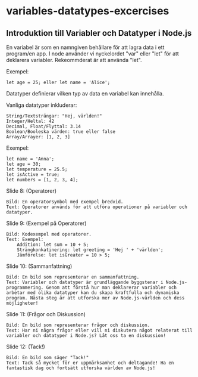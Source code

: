 # variables-datatypes-excercises
## Introduktion till Variabler och Datatyper i Node.js

En variabel är som en namngiven behållare för att lagra data i ett program/en app. 
I node använder vi nyckelordet "var" eller "let" för att deklarera variabler.
Rekeommderat är att använda "let".

Exempel: 

    let age = 25; eller let name = 'Alice';


Datatyper definierar vilken typ av data en variabel kan innehålla.

Vanliga datatyper inkluderar:

    String/Textsträngar: "Hej, världen!"
    Integer/Heltal: 42
    Decimal, Float/Flyttal: 3.14
    Boolean/Booleska värden: true eller false
    Array/Arrayer: [1, 2, 3]

Exempel:

    let name = 'Anna';
    let age = 30;
    let temperature = 25.5;
    let isActive = true;
    let numbers = [1, 2, 3, 4];

Slide 8: (Operatorer)

    Bild: En operatorsymbol med exempel bredvid.
    Text: Operatorer används för att utföra operationer på variabler och datatyper.

Slide 9: (Exempel på Operatorer)

    Bild: Kodexempel med operatorer.
    Text: Exempel:
        Addition: let sum = 10 + 5;
        Strängkonkatinering: let greeting = 'Hej ' + 'världen';
        Jämförelse: let isGreater = 10 > 5;

Slide 10: (Sammanfattning)

    Bild: En bild som representerar en sammanfattning.
    Text: Variabler och datatyper är grundläggande byggstenar i Node.js-programmering. Genom att förstå hur man deklarerar variabler och arbetar med olika datatyper kan du skapa kraftfulla och dynamiska program. Nästa steg är att utforska mer av Node.js-världen och dess möjligheter!

Slide 11: (Frågor och Diskussion)

    Bild: En bild som representerar frågor och diskussion.
    Text: Har ni några frågor eller vill ni diskutera något relaterat till variabler och datatyper i Node.js? Låt oss ta en diskussion!

Slide 12: (Tack!)

    Bild: En bild som säger "Tack!"
    Text: Tack så mycket för er uppmärksamhet och deltagande! Ha en fantastisk dag och fortsätt utforska världen av Node.js!
